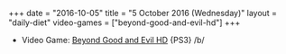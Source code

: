 +++
date = "2016-10-05"
title = "5 October 2016 (Wednesday)"
layout = "daily-diet"
video-games = ["beyond-good-and-evil-hd"]
+++


* Video Game: [Beyond Good and Evil HD](/video-games/beyond-good-and-evil-hd) {PS3} /b/